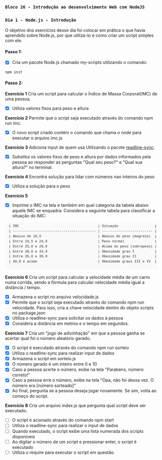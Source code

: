 ### `Bloco 26 - Introdução ao desenvolvimento Web com NodeJS`
### `Dia 1 - Node.js - Introdução`

O objetivo dos exercícios desse dia foi colocar em prática o que havia aprendido sobre Node.js, por que utilizá-lo e como criar um script simples com ele.

#### Passo 1:
- [x] Cria um pacote Node.js chamado my-scripts utilizando o comando:
```
npm init
```

#### Passo 2:
**Exercício 1**
Cria um script para calcular o Índice de Massa Corporal(IMC) de uma pessoa.
- [x] Utiliza valores fixos para peso e altura

**Exercício 2**
Permite que o script seja executado através do comando npm run imc.
- [x] O novo script criado contém o comando que chama o node para executar o arquivo imc.js

**Exercício 3**
Adiciona input de quem usa
Utilizando o pacote [readline-sync](https://www.npmjs.com/package/readline-sync#utility_methods):
- [x] Substitui os valores fixos de peso e altura por dados informados pela pessoa ao responder as perguntas "Qual seu peso?" e "Qual sua altura?" no terminal.

**Exercício 4**
Encontra solução para lidar com números nao inteiros do peso
- [x] Utiliza a solução para o peso

**Exercício 5**
- [x] Imprime o IMC na tela e também em qual categoria da tabela abaixo aquele IMC se enquadra:
Considera a seguinte tabela para classificar a situação do IMC:

![tabela-imc](images/tabela-imc.png)

**Exercício 6**
Cria um script para calcular a velocidade média de um carro numa corrida, sendo a fórmula para calcular velocidade média igual a distância / tempo.
- [x] Armazena o script no arquivo velocidade.js
- [x] Permite que o script seja executado através do comando npm run velocidade. Para isso, cria a chave velocidade dentro do objeto scripts no package.json
- [x] Utiliza o readline-sync para solicitar os dados à pessoa
- [x] Considera a distância em metros e o tempo em segundos.

**Exercício 7**
Cria um "jogo de adivinhação" em que a pessoa ganha se acertar qual foi o número aleatório gerado.
- [x] O script é executado através do comando npm run sorteio
- [x] Utiliza o readline-sync para realizar input de dados
- [x] Armazena o script em sorteio.js 
- [x] O número gerado é um inteiro entre 0 e 10
- [x] Caso a pessoa acerte o número, exibe na tela "Parabéns, número correto!"
- [x] Caso a pessoa erre o número, exibe na tela "Opa, não foi dessa vez. O número era [número sorteado]"
- [x] Ao final, pergunta se a pessoa deseja jogar novamente. Se sim, volta ao começo do script.

**Exercício 8**
Cria um arquivo index.js que pergunta qual script deve ser executado.
- [ ] O script é acionado através do comando npm start
- [ ] Utiliza o readline-sync para realizar o input de dados
- [ ] Quando executado, o script exibe uma lista numerada dos scripts disponíveis
- [ ] Ao digitar o número de um script e pressionar enter, o script é executado
- [ ] Utiliza o require para executar o script em questão.
